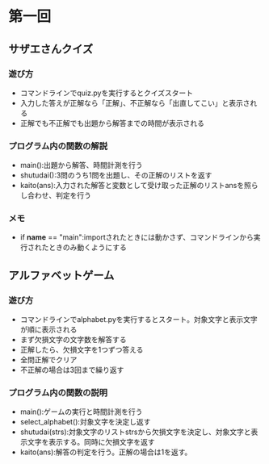 # 第一回
## サザエさんクイズ
### 遊び方
* コマンドラインでquiz.pyを実行するとクイズスタート
* 入力した答えが正解なら「正解」、不正解なら「出直してこい」と表示される
* 正解でも不正解でも出題から解答までの時間が表示される
### プログラム内の関数の解説
* main():出題から解答、時間計測を行う
* shutudai():3問のうち1問を出題し、その正解のリストを返す
* kaito(ans):入力された解答と変数として受け取った正解のリストansを照らし合わせ、判定を行う
### メモ
* if __name__ == "main":importされたときには動かさず、コマンドラインから実行されたときのみ動くようにする

## アルファベットゲーム
### 遊び方
* コマンドラインでalphabet.pyを実行するとスタート。対象文字と表示文字が順に表示される
* まず欠損文字の文字数を解答する
* 正解したら、欠損文字を1つずつ答える
* 全問正解でクリア
* 不正解の場合は3回まで繰り返す
### プログラム内の関数の説明
* main():ゲームの実行と時間計測を行う
* select_alphabet():対象文字を決定し返す
* shutudai(strs):対象文字のリストstrsから欠損文字を決定し、対象文字と表示文字を表示する。同時に欠損文字を返す
* kaito(ans):解答の判定を行う。正解の場合は1を返す。